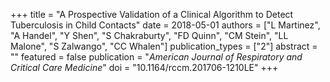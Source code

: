 +++
title = "A Prospective Validation of a Clinical Algorithm to Detect Tuberculosis in Child Contacts"
date = 2018-05-01
authors = ["L Martinez", "A Handel", "Y Shen", "S Chakraburty", "FD Quinn", "CM Stein", "LL Malone", "S Zalwango", "CC Whalen"]
publication_types = ["2"]
abstract = ""
featured = false
publication = "*American Journal of Respiratory and Critical Care Medicine*"
doi = "10.1164/rccm.201706-1210LE"
+++


